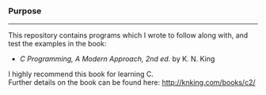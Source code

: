 ### Purpose

---

This repository contains programs which I wrote to follow along with, and  
test the examples in the book:

- _C Programming, A Modern Approach, 2nd ed._ by K. N. King

I highly recommend this book for learning C.  
Further details on the book can be found here: http://knking.com/books/c2/
